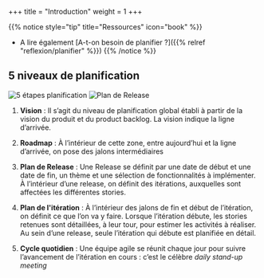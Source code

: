 +++
title = "Introduction"
weight = 1
+++


{{% notice style="tip" title="Ressources" icon="book" %}}
- A lire également [A-t-on besoin de planifier ?]({{% relref "reflexion/planifier" %}})
{{% /notice %}}

## 5 niveaux de planification

![5 étapes planification](../images/5etape_planification.png)
![Plan de Release](../images/release_plan.png)

1. **Vision** : Il s’agit du niveau de planification global établi à partir de la vision du produit et du product backlog. La vision indique la ligne d’arrivée.
   
2. **Roadmap** : À l’intérieur de cette zone, entre aujourd’hui et la ligne d’arrivée, on pose des jalons intermédiaires
   
3. **Plan de Release** : Une Release se définit par une date de début et une date de fin, un thème et une sélection de fonctionnalités à implémenter. À l’intérieur d’une release, on définit des itérations, auxquelles sont affectées les différentes stories.

4. **Plan de l'itération** : À l’intérieur des jalons de fin et début de l’itération, on définit ce que l’on va y faire. Lorsque l’itération débute, les stories retenues sont détaillées, à leur tour, pour estimer les activités à réaliser. Au sein d’une release, seule l’itération qui débute est planifiée en détail.

5. **Cycle quotidien** : Une équipe agile se réunit chaque jour pour suivre l’avancement de l’itération en cours : c’est le célèbre *daily stand-up meeting* 